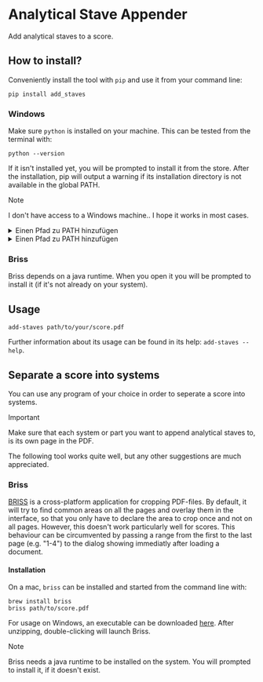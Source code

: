 # Analytical Stave Appender

Add analytical staves to a score.

## How to install?

Conveniently install the tool with `pip` and use it from your command line:

```
pip install add_staves
```

### Windows

Make sure `python` is installed on your machine. This can be tested from the
terminal with:

```
python --version
```

If it isn't installed yet, you will be prompted to install it from the store.
After the installation, pip will output a warning if its installation directory
is not available in the global PATH. 

> [!Note] 
> I don't have access to a Windows machine.. I hope it works in most cases.

<details>
    <summary>Einen Pfad zu PATH hinzufügen</summary>
<ol>
<li><p>Open the Start menu and search for &#8220;Edit the system environment variables&#8221;, or type &#8220;Environment Variables&#8221; into the search bar and select &#8220;Edit the system environment variables&#8221; from the results.</p></li>
<li><p>In the System Properties window, click on the &#8220;Environment Variables&#8230;&#8221; button.</p></li>
<li><p>In the Environment Variables window, under the &#8220;System variables&#8221; section, locate the variable named &#8220;Path&#8221; and select it. Then, click on the &#8220;Edit&#8230;&#8221; button.</p></li>
<li><p>In the Edit Environment Variable window, click on the &#8220;New&#8221; button.</p></li>
<li><p>Enter the path you want to add in the provided field. Make sure to type the directory containing the executable files you want to access globally.</p></li>
<li><p>Click &#8220;OK&#8221; to close each of the open windows.</p></li>
<li><p>Restart your shell, in order for the new path to be picked up.</p></li>
</ol>
</details>
<details>
    <summary>Einen Pfad zu PATH hinzufügen</summary>
<ol>
<li><p>Öffnen Sie das Startmenü und suchen Sie nach &#8220;Systemumgebungsvariablen bearbeiten&#8221; oder geben Sie &#8220;Umgebungsvariablen&#8221; in die Suchleiste ein und wählen Sie &#8220;Umgebungsvariablen für Ihr Konto bearbeiten&#8221; aus.</p></li>
<li><p>Im Fenster &#8220;Umgebungsvariablen&#8221; unter dem Abschnitt &#8220;Systemvariablen&#8221; suchen Sie nach &#8220;Path&#8221; und klicken Sie darauf, um es zu markieren. Klicken Sie dann auf &#8220;Bearbeiten&#8230;&#8221;.</p></li>
<li><p>Klicken Sie im Fenster &#8220;Systemvariablen bearbeiten&#8221; auf &#8220;Neu&#8221;.</p></li>
<li><p>Geben Sie den Pfad ein, den Sie hinzufügen möchten, und klicken Sie auf &#8220;OK&#8221;.</p></li>
<li><p>Klicken Sie auf &#8220;OK&#8221;, um das Fenster &#8220;Umgebungsvariablen&#8221; zu schließen, und dann erneut auf &#8220;OK&#8221;, um das Fenster &#8220;Systemeigenschaften&#8221; zu schließen.</p></li>
<li><p>Starten Sie die Eingabeaufforderung neu, damit der Pfad aktualisiert wird.</p></li>
</ol>
</details>

### Briss

Briss depends on a java runtime. When you open it you will be prompted to install it (if it's not already on your system).

## Usage

```
add-staves path/to/your/score.pdf
```

Further information about its usage can be found in its help: `add-staves --help`.

## Separate a score into systems

You can use any program of your choice in order to seperate a score into systems.

> [!Important] 
> Make sure that each system or part you want to append analytical staves to,
> is its own page in the PDF.

The following tool works quite well, but any other suggestions are 
much appreciated.

### Briss

[BRISS](https://briss.sourceforge.net/) is a cross-platform application for 
cropping PDF-files. By default, it will try to find common areas on all the
pages and overlay them in the interface, so that you only have to declare 
the area to crop once and not on all pages. However, this doesn't work 
particularly well for scores. This behaviour can be circumvented by passing 
a range from the first to the last page (e.g. "1-4") to the dialog showing
immediatly after loading a document.

#### Installation

On a mac, `briss` can be installed and started from the command line with:

```
brew install briss
briss path/to/score.pdf
```

For usage on Windows, an executable can be downloaded [here](https://sourceforge.net/projects/briss/files/latest/download). After unzipping, double-clicking will
launch Briss. 

> [!Note]
> Briss needs a java runtime to be installed on the system. You will prompted to 
> install it, if it doesn't exist.
